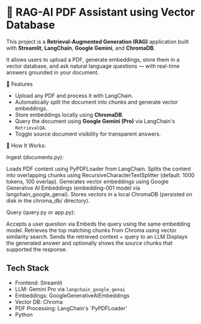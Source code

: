 
# 📄 RAG-AI PDF Assistant using Vector Database

This project is a **Retrieval-Augmented Generation (RAG)** application built with **Streamlit**, **LangChain**, **Google Gemini**, and **ChromaDB**. 

It allows users to upload a PDF, generate embeddings, store them in a vector database, and ask natural language questions — with real-time answers grounded in your document.

🚀 Features

- Upload any PDF and process it with LangChain.
- Automatically split the document into chunks and generate vector embeddings.
- Store embeddings locally using **ChromaDB**.
- Query the document using **Google Gemini (Pro)** via LangChain's `RetrievalQA`.
- Toggle source document visibility for transparent answers.

🧠 How It Works:

Ingest (documents.py):

Loads PDF content using PyPDFLoader from LangChain.
Splits the content into overlapping chunks using RecursiveCharacterTextSplitter (default: 1000 tokens, 100 overlap).
Generates vector embeddings using Google Generative AI Embeddings (embedding-001 model via langchain_google_genai).
Stores vectors in a local ChromaDB (persisted on disk in the chroma_db/ directory).

Query (query.py or app.py):

Accepts a user question via 
Embeds the query using the same embedding model.
Retrieves the top matching chunks from Chroma using vector similarity search.
Sends the retrieved context + query to an LLM
Displays the generated answer and optionally shows the source chunks that supported the response.

## Tech Stack

- Frontend: Streamlit
- LLM: Gemini Pro via `langchain_google_genai`
- Embeddings: GoogleGenerativeAIEmbeddings
- Vector DB: Chroma
- PDF Processing: LangChain's `PyPDFLoader’
- Python

